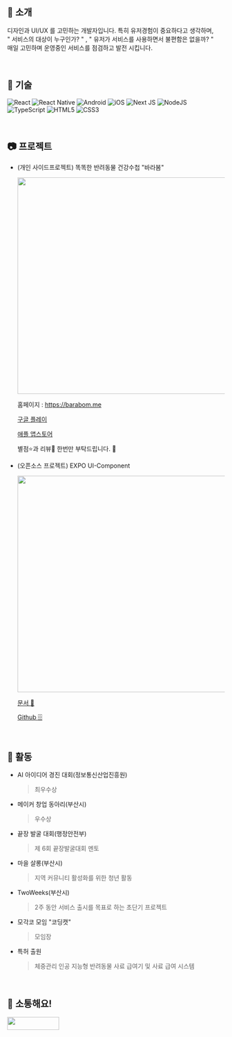 ## :notebook_with_decorative_cover: 소개

디자인과 UI/UX 를 고민하는 개발자입니다. 특히 유저경험이 중요하다고 생각하며,<br>
" 서비스의 대상이 누구인가? "  ,  " 유저가 서비스를 사용하면서 불편함은 없을까? "<br>
매일 고민하며 운영중인 서비스를 점검하고 발전 시킵니다.

<br/>


## :star2: 기술

![React](https://img.shields.io/badge/react-%2320232a.svg?style=for-the-badge&logo=react&logoColor=%2361DAFB)
![React Native](https://img.shields.io/badge/react_native-%2320232a.svg?style=for-the-badge&logo=react&logoColor=%2361DAFB)
![Android](https://img.shields.io/badge/Android-3DDC84?style=for-the-badge&logo=android&logoColor=white)
![iOS](https://img.shields.io/badge/iOS-000000?style=for-the-badge&logo=ios&logoColor=white)
![Next JS](https://img.shields.io/badge/Next-black?style=for-the-badge&logo=next.js&logoColor=white)
![NodeJS](https://img.shields.io/badge/node.js-6DA55F?style=for-the-badge&logo=node.js&logoColor=white)
<br/>
![TypeScript](https://img.shields.io/badge/typescript-%23007ACC.svg?style=for-the-badge&logo=typescript&logoColor=white)
![HTML5](https://img.shields.io/badge/html5-%23E34F26.svg?style=for-the-badge&logo=html5&logoColor=white)
![CSS3](https://img.shields.io/badge/css3-%231572B6.svg?style=for-the-badge&logo=css3&logoColor=white)


<br/>

## :camera: 프로젝트

- (개인 사이드프로젝트) 똑똑한 반려동물 건강수첩 "바라봄"
  
  <div align="left"> 
      <a href="https://barabom.me"><img style="width:500px;" src="https://barabom.me/assets/img_orimage.jpg"/></a>
  </div>
  
  홈페이지 : <a href="https://barabom.me">https://barabom.me</a><br/>
  
  <a href="https://play.google.com/store/apps/details?id=com.rn_drpet">구글 플레이</a><br/>
  
  <a href="https://apps.apple.com/kr/app/id1516235091">애플 앱스토어</a><br/>
  
  별점⭐️과 리뷰💬 한번만 부탁드립니다. 🙏<br/>
 

- (오픈소스 프로젝트) EXPO UI-Component
  
  <div align="left"> 
      <img style="width:500px;" src="https://0610studio.github.io/zs-ui/img/zs-banner.png"/>
  </div>
  
  <a href="https://0610studio.github.io/zs-ui/">문서 📖</a><br/>
  
  <a href="https://github.com/0610studio/zs-ui">Github 🗄️</a><br/>


<br/>


## :star2: 활동

- AI 아이디어 경진 대회(정보통신산업진흥원)
  > 최우수상
  
- 메이커 창업 동아리(부산시)
  > 우수상

- 끝장 발굴 대회(행정안전부)
  > 제 6회 끝장발굴대회 멘토

- 마을 살롱(부산시)
  > 지역 커뮤니티 활성화를 위한 청년 활동

- TwoWeeks(부산시)
  > 2주 동안 서비스 출시를 목표로 하는 초단기 프로젝트

- 모각코 모임 "코딩캣"
  > 모임장

- 특허 출원
  > 체중관리 인공 지능형 반려동물 사료 급여기 및 사료 급여 시스템


<br/>

## :handshake: 소통해요!

<p align="left">
<a href="https://www.instagram.com/right_hot" target="_blank"><img src="https://img.shields.io/badge/Instagram-E4405F?style=flat-square&logo=Instagram&logoColor=white"  width = 120px height = 30px/></a>
</p>

<br/>

  
